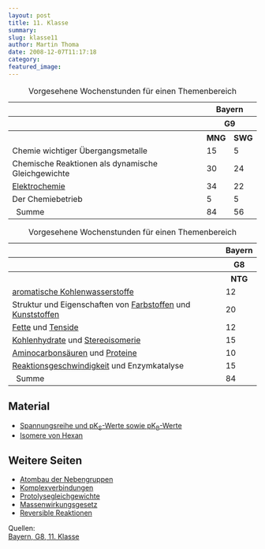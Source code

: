 ```yaml
---
layout: post
title: 11. Klasse
summary:
slug: klasse11
author: Martin Thoma
date: 2008-12-07T11:17:18
category:
featured_image:
---
```

<table class="style1"><caption> Vorgesehene Wochenstunden für einen Themenbereich</caption>
<tr><th></th><th colspan="3">Bayern</th>
</tr>
<tr><th></th><th colspan="3">G9</th>
</tr>
<tr><th></th><th>MNG</th><th>SWG</th>
</tr>
<tr><td class="c1">Chemie wichtiger Übergangsmetalle</td>
    <td>15</td>
    <td>5</td>
</tr>
<tr><td class="c1">Chemische Reaktionen als dynamische Gleichgewichte</td>
    <td>30</td>
    <td>24</td>
</tr>
<tr><td class="c1"><a href="elektrochemie.htm">Elektrochemie</a></td>
    <td>34</td>
    <td>22</td>
</tr>
<tr><td class="c1">Der Chemiebetrieb</td>
    <td>5</td>
    <td>5</td>
</tr>
<tr><td style="background: url(style/sum.png) no-repeat left center;padding-left: 16px;" class="c1">Summe</td>
    <td>84</td>
    <td>56</td>
</tr>
</table>

<table class="style1"><caption> Vorgesehene Wochenstunden für einen Themenbereich</caption>
<tr><th></th><th>Bayern</th>
</tr>
<tr><th></th><th>G8</th>
</tr>
<tr><th></th><th>NTG</th>
</tr>
<tr><td class="c1"><a href="http://de.wikipedia.org/wiki/Aromatische_Kohlenwasserstoffe">aromatische Kohlenwasserstoffe</a></td>
    <td>12</td>
</tr>
<tr><td class="c1">Struktur und Eigenschaften von <a href="http://www.chemieunterricht.de/dc2/farben/inhalt1.htm">Farbstoffen</a> und <a href="http://www.chemieunterricht.de/dc2/plaste/inhalt1.htm">Kunststoffen</a></td>
    <td>20</td>
</tr>
<tr><td class="c1"><a href="http://www.chemieunterricht.de/dc2/fette/inhalt1.htm">Fette</a> und <a href="http://de.wikipedia.org/wiki/Tenside">Tenside</a></td>
    <td>12</td>
</tr>
<tr><td class="c1"><a href="http://www.chemieunterricht.de/dc2/kh/inhalt1.htm">Kohlenhydrate</a> und <a href="http://de.wikipedia.org/wiki/Stereoisomerie#Stereoisomerie">Stereoisomerie</a></td>
    <td>15</td>
</tr>
<tr><td class="c1"><a href="http://de.wikipedia.org/wiki/Aminocarbons%C3%A4uren">Aminocarbonsäuren</a> und <a href="http://de.wikipedia.org/wiki/Protein">Proteine</a></td>
    <td>10</td>
</tr>
<tr><td class="c1"><a href="reaktionsgeschwindigkeit_start.htm">Reaktionsgeschwindigkeit</a> und Enzymkatalyse</td>
    <td>15</td>
</tr>
<tr><td style="background: url(style/sum.png) no-repeat left center;padding-left: 16px;" class="c1">Summe</td>
    <td>84</td>
</tr>
</table>

<h2>Material</h2>
<ul>
    <li><a href="doc/Chemie_Worksheet.pdf">Spannungsreihe und pK<sub>S</sub>-Werte sowie pK<sub>B</sub>-Werte</a></li>
    <li><a href="http://www.youtube.com/watch?v=qOhEJK4Umds">Isomere von Hexan</a></li>
</ul>

<h2>Weitere Seiten</h2>
<ul>
    <li><a href="atombau_der_nebengruppen.htm">Atombau der Nebengruppen</a></li>
    <li><a href="komplexverbindungen.htm">Komplexverbindungen</a></li>
    <li><a href="protolysegleichgewichte.htm">Protolysegleichgewichte</a></li>
    <li><a href="massenwirkungsgesetz.htm">Massenwirkungsgesetz</a></li>
    <li><a href="reversible_reaktionen.htm">Reversible Reaktionen</a></li>
</ul>

<p id="sources"> Quellen:<br/>
<a href="http://server.co101.spacenet.de/isb.co101.spacenet.de/contentserv/3.1/g8.de/index.php?StoryID=26195">Bayern, G8, 11. Klasse</a></p>
